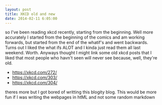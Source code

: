```yaml
---
layout: post
title: XKCD old and new
date: 2014-02-11 6:05:00
---
```


so I've been reading xkcd recently, starting from the beginning. Well more
accurately I started from the beginning of the comics and am working forwards,
but started from the end of the whatif's and went backwards. Turns out I liked
the what ifs ALOT and I kinda just read them all last weekend. Worth. Anyways
thought I might link some old xkcd posts that I liked that most people who
havn't seen will never see because, well, they're old. 

- https://xkcd.com/272/
- https://xkcd.com/303/
- https://xkcd.com/304/

theres more but I got bored of writting this blogity blog. This would be more
fun if I was writing the webpages in htML and not some random markdown
